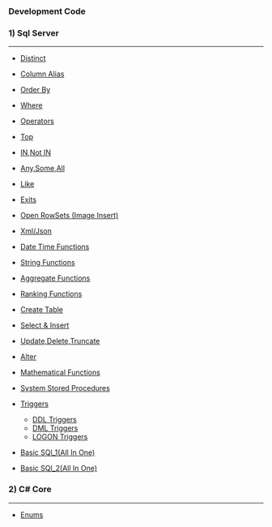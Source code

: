 ### Development Code
### 1) Sql Server
---
- [Distinct](https://github.com/TechCodeDev/Development_Code/blob/main/Sql/Select.sql)
- [Column Alias](https://github.com/TechCodeDev/Development_Code/blob/main/Sql/ColumnAlias.sql)
- [Order By](https://github.com/TechCodeDev/Development_Code/blob/main/Sql/OrderBy.sql)
- [Where](https://github.com/TechCodeDev/Development_Code/blob/main/Sql/Where.sql)
- [Operators](https://github.com/TechCodeDev/Development_Code/blob/main/Sql/Operators.sql)
- [Top](https://github.com/TechCodeDev/Development_Code/blob/main/Sql/Top.sql)
- [IN,Not IN](https://github.com/TechCodeDev/Development_Code/blob/main/Sql/InNotIn.sql)
- [Any,Some,All](https://github.com/TechCodeDev/Development_Code/blob/main/Sql/AnySomeAll.sql)
- [Like](https://github.com/TechCodeDev/Development_Code/blob/main/Sql/Like.sql)
- [Exits](https://github.com/TechCodeDev/Development_Code/blob/main/Sql/Exists.sql)
- [Open RowSets (Image Insert)](https://github.com/TechCodeDev/Development_Code/blob/main/Sql/OpenRowSet.sql)
- [Xml/Json](https://github.com/TechCodeDev/Development_Code/blob/main/Sql/Xml%20Json.sql)
- [Date Time Functions](https://github.com/TechCodeDev/Development_Code/blob/main/Sql/DateAndTimeFunction.sql)
- [String Functions](https://github.com/TechCodeDev/Development_Code/blob/main/Sql/String%20Functions.sql)
- [Aggregate Functions](https://github.com/TechCodeDev/Development_Code/blob/main/Sql/Aggregate.sql)
- [Ranking Functions](https://github.com/TechCodeDev/Development_Code/blob/main/Sql/Ranking%20Functions%20.sql)
- [Create Table](https://github.com/TechCodeDev/Development_Code/blob/main/Sql/Create%20Tables.sql)
- [Select & Insert](https://github.com/TechCodeDev/Development_Code/blob/main/Sql/Select%20%26%20Insert.sql)
- [Update,Delete,Truncate](https://github.com/TechCodeDev/Development_Code/blob/main/Sql/Update%20%2C%20Delete%20%2C%20Truncate%20.sql)
- [Alter](https://github.com/TechCodeDev/Development_Code/blob/main/Sql/Alter.sql)
- [Mathematical Functions](https://github.com/TechCodeDev/Development_Code/blob/main/Sql/MathFunctions.sql)
- [System Stored Procedures](https://github.com/TechCodeDev/Development_Code/blob/main/Sql/SystemStoredProcedures.sql)
- [Triggers]()
  - [DDL Triggers]()
  - [DML Triggers](https://github.com/TechCodeDev/Development_Code/blob/main/Sql/DMLTriggers.sql)
  - [LOGON Triggers]()

- [Basic SQl_1(All In One)](https://github.com/TechCodeDev/Development_Code/blob/main/BasicSql.sql)
- [Basic SQl_2(All In One)](https://github.com/TechCodeDev/Development_Code/blob/main/BasicSql.sql)

### 2) C# Core
---
- [Enums](https://github.com/TechCodeDev/Development_Code/blob/main/C%23/Enums/Program.cs)

